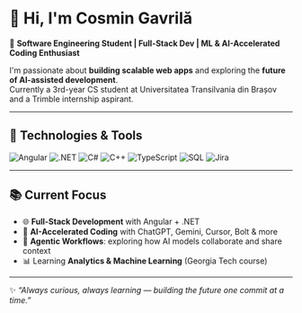 # 👋 Hi, I'm Cosmin Gavrilă  

🚀 **Software Engineering Student | Full-Stack Dev | ML & AI-Accelerated Coding Enthusiast**  

I'm passionate about **building scalable web apps** and exploring the **future of AI-assisted development**.  
Currently a 3rd-year CS student at Universitatea Transilvania din Brașov and a Trimble internship aspirant.  

---

## 🔧 Technologies & Tools
![Angular](https://img.shields.io/badge/-Angular-DD0031?logo=angular&logoColor=white&style=flat)
![.NET](https://img.shields.io/badge/-.NET-512BD4?logo=dotnet&logoColor=white&style=flat)
![C#](https://img.shields.io/badge/-C%23-239120?logo=c-sharp&logoColor=white&style=flat)
![C++](https://img.shields.io/badge/-C++-00599C?logo=cplusplus&logoColor=white&style=flat)
![TypeScript](https://img.shields.io/badge/-TypeScript-007ACC?logo=typescript&logoColor=white&style=flat)
![SQL](https://img.shields.io/badge/-SQL-336791?logo=postgresql&logoColor=white&style=flat)
![Jira](https://img.shields.io/badge/-Jira-0052CC?logo=jira&logoColor=white&style=flat)

---

## 📚 Current Focus
- 🌐 **Full-Stack Development** with Angular + .NET  
- 🤖 **AI-Accelerated Coding** with ChatGPT, Gemini, Cursor, Bolt & more  
- 🧠 **Agentic Workflows**: exploring how AI models collaborate and share context  
- 📊 Learning **Analytics & Machine Learning** (Georgia Tech course)  
  
---
✨ *“Always curious, always learning — building the future one commit at a time.”*

